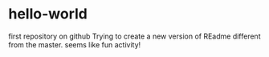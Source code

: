 # hello-world
first repository on github
Trying to create a new version of REadme different from the master.
seems like fun activity!
